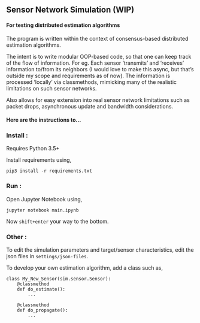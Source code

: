 ## Sensor Network Simulation (WIP)
#### For testing distributed estimation algorithms

The program is written within the context of consensus-based distributed estimation algorithms. 

The intent is to write modular OOP-based code, so that one can keep track of the flow of information.
For eg. Each sensor ‘transmits’ and ‘receives’ information to/from its neighbors (I would love to make this async, but that’s outside my scope and requirements as of now). The information is processed ‘locally’ via classmethods, mimicking many of the realistic limitations on such sensor networks. 

Also allows for easy extension into real sensor network limitations such as packet drops, asynchronous update and bandwidth considerations.

#### Here are the instructions to...
### Install :
Requires Python 3.5+

Install requirements using,
```
pip3 install -r requirements.txt
```
### Run :
Open Jupyter Notebook using,
```
jupyter notebook main.ipynb
```
Now `shift+enter` your way to the bottom.
### Other :
To edit the simulation parameters and target/sensor characteristics, edit the json files in `settings/json-files`.

To develop your own estimation algorithm, add a class such as,
```
class My_New_Sensor(sim.sensor.Sensor):
    @classmethod
    def do_estimate():
        ...

    @classmethod
    def do_propagate():
        ...
```